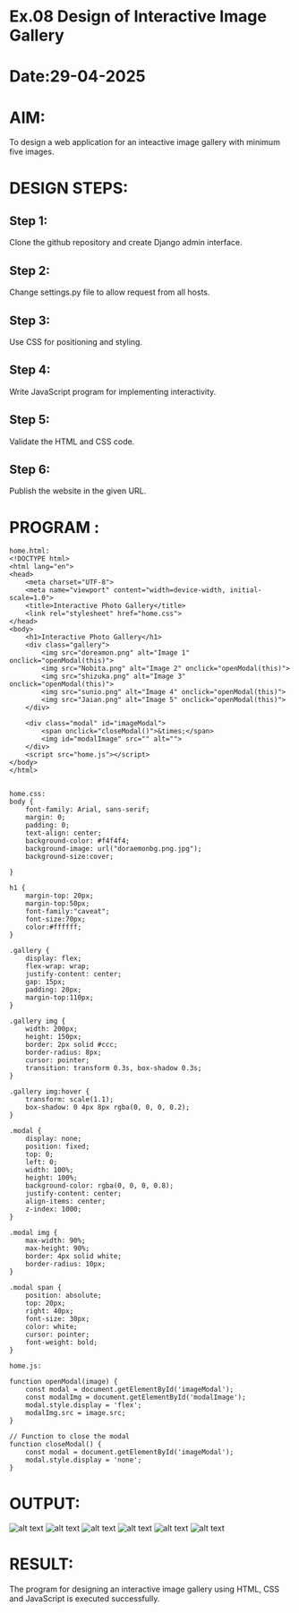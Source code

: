 # Ex.08 Design of Interactive Image Gallery
# Date:29-04-2025
# AIM:
To design a web application for an inteactive image gallery with minimum five images.

# DESIGN STEPS:
## Step 1:
Clone the github repository and create Django admin interface.

## Step 2:
Change settings.py file to allow request from all hosts.

## Step 3:
Use CSS for positioning and styling.

## Step 4:
Write JavaScript program for implementing interactivity.

## Step 5:
Validate the HTML and CSS code.

## Step 6:
Publish the website in the given URL.

# PROGRAM :
```
home.html:
<!DOCTYPE html>
<html lang="en">
<head>
    <meta charset="UTF-8">
    <meta name="viewport" content="width=device-width, initial-scale=1.0">
    <title>Interactive Photo Gallery</title>
    <link rel="stylesheet" href="home.css">
</head>
<body>
    <h1>Interactive Photo Gallery</h1>
    <div class="gallery">
        <img src="doreamon.png" alt="Image 1" onclick="openModal(this)">
        <img src="Nobita.png" alt="Image 2" onclick="openModal(this)">
        <img src="shizuka.png" alt="Image 3" onclick="openModal(this)">
        <img src="sunio.png" alt="Image 4" onclick="openModal(this)">
        <img src="Jaian.png" alt="Image 5" onclick="openModal(this)">
    </div>

    <div class="modal" id="imageModal">
        <span onclick="closeModal()">&times;</span>
        <img id="modalImage" src="" alt="">
    </div>
    <script src="home.js"></script>
</body>
</html>


home.css:
body {
    font-family: Arial, sans-serif;
    margin: 0;
    padding: 0;
    text-align: center;
    background-color: #f4f4f4;
    background-image: url("doraemonbg.png.jpg");
    background-size:cover;
    
}

h1 {
    margin-top: 20px;
    margin-top:50px;
    font-family:"caveat";
    font-size:70px;
    color:#ffffff;
}

.gallery {
    display: flex;
    flex-wrap: wrap;
    justify-content: center;
    gap: 15px;
    padding: 20px;
    margin-top:110px;
}

.gallery img {
    width: 200px;
    height: 150px;
    border: 2px solid #ccc;
    border-radius: 8px;
    cursor: pointer;
    transition: transform 0.3s, box-shadow 0.3s;
}

.gallery img:hover {
    transform: scale(1.1);
    box-shadow: 0 4px 8px rgba(0, 0, 0, 0.2);
}

.modal {
    display: none;
    position: fixed;
    top: 0;
    left: 0;
    width: 100%;
    height: 100%;
    background-color: rgba(0, 0, 0, 0.8);
    justify-content: center;
    align-items: center;
    z-index: 1000;
}

.modal img {
    max-width: 90%;
    max-height: 90%;
    border: 4px solid white;
    border-radius: 10px;
}

.modal span {
    position: absolute;
    top: 20px;
    right: 40px;
    font-size: 30px;
    color: white;
    cursor: pointer;
    font-weight: bold;
}

home.js:

function openModal(image) {
    const modal = document.getElementById('imageModal');
    const modalImg = document.getElementById('modalImage');
    modal.style.display = 'flex';
    modalImg.src = image.src;
}

// Function to close the modal
function closeModal() {
    const modal = document.getElementById('imageModal');
    modal.style.display = 'none';
}
```
# OUTPUT:
![alt text](<Screenshot 2025-04-29 060951.png>)
![alt text](<Screenshot 2025-04-29 061001.png>)
![alt text](<Screenshot 2025-04-29 061011.png>)
![alt text](<Screenshot 2025-04-29 061020.png>)
![alt text](<Screenshot 2025-04-29 061032.png>)
![alt text](<Screenshot 2025-04-29 061043.png>)
# RESULT:
The program for designing an interactive image gallery using HTML, CSS and JavaScript is executed successfully.
